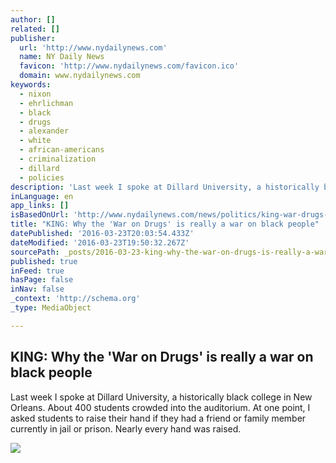 ```yaml
---
author: []
related: []
publisher:
  url: 'http://www.nydailynews.com'
  name: NY Daily News
  favicon: 'http://www.nydailynews.com/favicon.ico'
  domain: www.nydailynews.com
keywords:
  - nixon
  - ehrlichman
  - black
  - drugs
  - alexander
  - white
  - african-americans
  - criminalization
  - dillard
  - policies
description: 'Last week I spoke at Dillard University, a historically black college in New Orleans. About 400 students crowded into the auditorium. At one point, I asked students to raise their hand if they had a friend or family member currently in jail or prison. Nearly every hand was raised.'
inLanguage: en
app_links: []
isBasedOnUrl: 'http://www.nydailynews.com/news/politics/king-war-drugs-war-black-people-article-1.2574719'
title: "KING: Why the 'War on Drugs' is really a war on black people"
datePublished: '2016-03-23T20:03:54.433Z'
dateModified: '2016-03-23T19:50:32.267Z'
sourcePath: _posts/2016-03-23-king-why-the-war-on-drugs-is-really-a-war-on-black-people.md
published: true
inFeed: true
hasPage: false
inNav: false
_context: 'http://schema.org'
_type: MediaObject

---
```

<article style=""><h1>KING: Why the 'War on Drugs' is really a war on black people</h1><p>Last week I spoke at Dillard University, a historically black college in New Orleans. About 400 students crowded into the auditorium. At one point, I asked students to raise their hand if they had a friend or family member currently in jail or prison. Nearly every hand was raised.</p><img src="http://assets.nydailynews.com/polopoly_fs/1.2574717.1458750161!/img/httpImage/image.jpg_gen/derivatives/landscape_1200/kingdrugs24n-2-web.jpg" /></article>